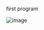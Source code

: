first program

![image](https://user-images.githubusercontent.com/109613540/179806300-f37e34fc-b094-444e-9c0f-9b67ddd5e47e.png)
